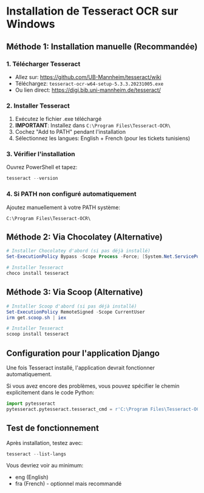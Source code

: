 # Installation de Tesseract OCR sur Windows

## Méthode 1: Installation manuelle (Recommandée)

### 1. Télécharger Tesseract
- Allez sur: https://github.com/UB-Mannheim/tesseract/wiki
- Téléchargez: `tesseract-ocr-w64-setup-5.3.3.20231005.exe`
- Ou lien direct: https://digi.bib.uni-mannheim.de/tesseract/

### 2. Installer Tesseract
1. Exécutez le fichier .exe téléchargé
2. **IMPORTANT**: Installez dans `C:\Program Files\Tesseract-OCR\`
3. Cochez "Add to PATH" pendant l'installation
4. Sélectionnez les langues: English + French (pour les tickets tunisiens)

### 3. Vérifier l'installation
Ouvrez PowerShell et tapez:
```powershell
tesseract --version
```

### 4. Si PATH non configuré automatiquement
Ajoutez manuellement à votre PATH système:
```
C:\Program Files\Tesseract-OCR\
```

## Méthode 2: Via Chocolatey (Alternative)

```powershell
# Installer Chocolatey d'abord (si pas déjà installé)
Set-ExecutionPolicy Bypass -Scope Process -Force; [System.Net.ServicePointManager]::SecurityProtocol = [System.Net.ServicePointManager]::SecurityProtocol -bor 3072; iex ((New-Object System.Net.WebClient).DownloadString('https://community.chocolatey.org/install.ps1'))

# Installer Tesseract
choco install tesseract
```

## Méthode 3: Via Scoop (Alternative)

```powershell
# Installer Scoop d'abord (si pas déjà installé)
Set-ExecutionPolicy RemoteSigned -Scope CurrentUser
irm get.scoop.sh | iex

# Installer Tesseract
scoop install tesseract
```

## Configuration pour l'application Django

Une fois Tesseract installé, l'application devrait fonctionner automatiquement.

Si vous avez encore des problèmes, vous pouvez spécifier le chemin explicitement dans le code Python:

```python
import pytesseract
pytesseract.pytesseract.tesseract_cmd = r'C:\Program Files\Tesseract-OCR\tesseract.exe'
```

## Test de fonctionnement

Après installation, testez avec:
```powershell
tesseract --list-langs
```

Vous devriez voir au minimum:
- eng (English)
- fra (French) - optionnel mais recommandé
